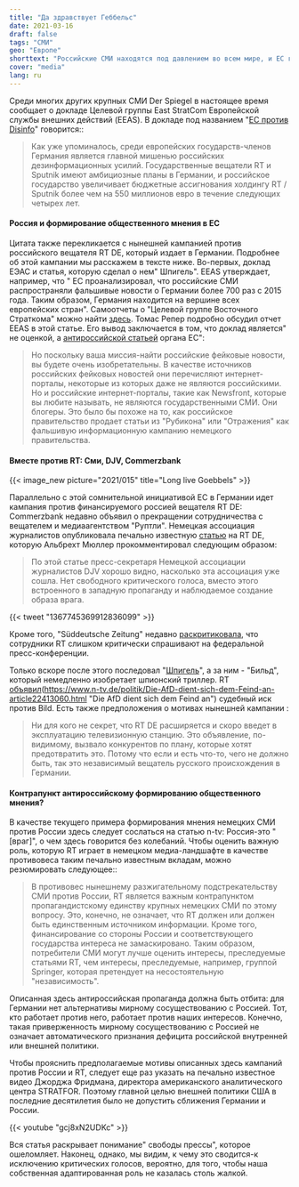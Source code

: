 ```yaml
---
title: "Да здравствует Геббельс"
date: 2021-03-16
draft: false
tags: "СМИ"
geo: "Европе"
shorttext: "Российские СМИ находятся под давлением во всем мире, и ЕС говорит нам, что Германия стала жертвой российской пропаганды."
cover: "media"
lang: ru
---
```


Среди многих других крупных СМИ Der Spiegel в настоящее время сообщает о докладе Целевой группы East StratCom Европейской службы внешних действий (EEAS). В докладе под названием "[ЕС против Disinfo](https://euvsdisinfo.eu/villifying-germany-wooing-germany/ "VILIFYING GERMANY; WOOING GERMANY")" говорится::

> Как уже упоминалось, среди европейских государств-членов Германия является главной мишенью российских дезинформационных усилий. Государственные вещатели RT и Sputnik имеют амбициозные планы в Германии, и российское государство увеличивает бюджетные ассигнования холдингу RT / Sputnik более чем на 550 миллионов евро в течение следующих четырех лет.

#### Россия и формирование общественного мнения в ЕС

Цитата также перекликается с нынешней кампанией против российского вещателя RT DE, который издает в Германии. Подробнее об этой кампании мы расскажем в тексте ниже. Во-первых, доклад ЕЭАС и статья, которую сделал о нем" Шпигель". EEAS утверждает, например, что " ЕС проанализировал, что российские СМИ распространяли фальшивые новости о Германии более 700 раз с 2015 года. Таким образом, Германия находится на вершине всех европейских стран". Самоотчеты о "Целевой группе Восточного Страткома" можно найти [здесь](https://eeas.europa.eu/headquarters/headquarters-homepage/2116/-questions-and-answers-about-the-east-stratcom-task-force_en "Questions and Answers about the East StratCom Task Force"). Томас Репер подробно обсудил отчет EEAS в этой статье. Его вывод заключается в том, что доклад является" не оценкой, а [антироссийской статьей](https://www.anti-spiegel.ru/2021/deutschland-ist-das-hauptziel-fuer-russische-fake-news-was-steht-in-dem-eu-bericht/ "Deutschland ist das Hauptziel für russische Fake News – Was steht in dem EU-Bericht?") органа ЕС":

> Но поскольку ваша миссия-найти российские фейковые новости, вы будете очень изобретательны. В качестве источников российских фейковых новостей они перечисляют интернет-порталы, некоторые из которых даже не являются российскими. Но и российские интернет-порталы, такие как Newsfront, которые вы любите называть, не являются государственными СМИ. Они блогеры. Это было бы похоже на то, как российское правительство продает статьи из "Рубикона" или "Отражения" как фальшивую информационную кампанию немецкого правительства.

#### Вместе против RT: Сми, DJV, Commerzbank

{{< image_new picture="2021/015" title="Long live Goebbels" >}}

Параллельно с этой сомнительной инициативой ЕС в Германии идет кампания против финансируемого россией вещателя RT DE: Commerzbank недавно объявил о прекращении сотрудничества с вещателем и медиаагентством "Руптли". Немецкая ассоциация журналистов опубликовала печально известную [статью](https://www.djv.de/startseite/service/blogs-und-intranet/djv-blog/detail/news-propagandakanal-laesst-personal-suchen "Propagandakanal lässt Personal suchen") на RT DE, которую Альбрехт Мюллер прокомментировал следующим образом:

> По этой статье пресс-секретаря Немецкой ассоциации журналистов DJV хорошо видно, насколько эта ассоциация уже сошла. Нет свободного критического голоса, вместо этого встроенного в западную пропаганду и наблюдаемое создание образа врага.

{{< tweet "1367745369912836099" >}}

Кроме того, "Süddeutsche Zeitung" недавно [раскритиковала](https://www.sueddeutsche.de/medien/bundespressekonferenz-verschwoerungsmythen-1.5209919 "Störsender"), что сотрудники RT слишком критически спрашивают на федеральной пресс-конференции.

Только вскоре после этого последовал "[Шпигель](https://www.spiegel.de/politik/deutschland/rt-deutsch-so-paktiert-putins-propagandasender-mit-linkspartei-und-afd-a-e4884aed-0002-0001-0000-000175912889 "So arbeitet Putins Propagandasender")", а за ним - "Бильд", который немедленно изобретает шпионский триллер. RT [объявил](https://de.rt.com/meinung/114107-rt-de-bereitet-klage-gegen-bild-nach-absurden-spionagevorwuerfen-vor/ "RT DE bereitet Klage gegen Bild nach absurden Spionagevorwürfen vor")(https://www.n-tv.de/politik/Die-AfD-dient-sich-dem-Feind-an-article22413060.html "Die AfD dient sich dem Feind an") судебный иск против Bild. Есть также предположения о мотивах нынешней кампании :

> Ни для кого не секрет, что RT DE расширяется и скоро введет в эксплуатацию телевизионную станцию. Это объявление, по-видимому, вызвало конкурентов по плану, которые хотят предотвратить это. Потому что если и есть что-то, чего не должно быть, так это независимый вещатель русского происхождения в Германии.

#### Контрапункт антироссийскому формированию общественного мнения?

В качестве текущего примера формирования мнения немецких СМИ против России здесь следует сослаться на статью n-tv: Россия-это "[враг]", о чем здесь говорится без колебаний. Чтобы оценить важную роль, которую RT играет в немецком медиа-ландшафте в качестве противовеса таким печально известным вкладам, можно резюмировать следующее::

> В противовес нынешнему разжигательному подстрекательству СМИ против России, RT является важным контрапунктом пропагандистскому единству крупных немецких СМИ по этому вопросу. Это, конечно, не означает, что RT должен или должен быть единственным источником информации. Кроме того, финансирование со стороны России и соответствующего государства интереса не замаскировано. Таким образом, потребители СМИ могут лучше оценить интересы, преследуемые статьями RT, чем интересы, преследуемые, например, группой Springer, которая претендует на несостоятельную "независимость".

Описанная здесь антироссийская пропаганда должна быть отбита: для Германии нет альтернативы мирному сосуществованию с Россией. Тот, кто работает против него, работает против наших интересов. Конечно, такая приверженность мирному сосуществованию с Россией не означает автоматического признания дефицита российской внутренней или внешней политики.

Чтобы прояснить предполагаемые мотивы описанных здесь кампаний против России и RT, следует еще раз указать на печально известное видео Джорджа Фридмана, директора американского аналитического центра STRATFOR. Поэтому главной целью внешней политики США в последние десятилетия было не допустить сближения Германии и России.

{{< youtube "gcj8xN2UDKc" >}}

Вся статья раскрывает понимание" свободы прессы", которое ошеломляет. Наконец, однако, мы видим, к чему это сводится-к исключению критических голосов, вероятно, для того, чтобы наша собственная адаптированная роль не казалась столь жалкой.
